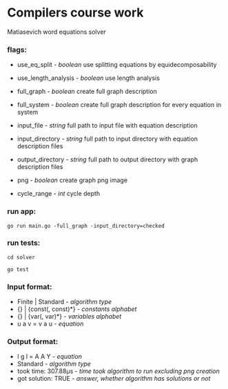 # Compilers course work

Matiasevich word equations solver

### flags:

- use_eq_split - 
*boolean* use splitting equations by equidecomposability

- use_length_analysis - 
*boolean* use length analysis

- full_graph - 
*boolean* create full graph description

- full_system - 
*boolean* create full graph description for every equation in system

- input_file - 
*string* full path to input file with equation description

- input_directory - 
*string* full path to input directory with equation description files

- output_directory - 
*string* full path to output directory with graph description files

- png - 
*boolean* create graph png image

- cycle_range - 
*int* cycle depth

### run app:

` go run main.go -full_graph -input_directory=checked `

### run tests:

` cd solver `

`go test `


### Input format:

- Finite | Standard - *algorithm type*
- {} | {const(, const)*}  - *constants alphabet*
- {} | {var(, var)*} - *variables alphabet*
- u a v = v a u - *equation*

### Output format:

- l g l = A A Y - *equation*
- Standard - *algorithm type*
- took time: 307.88µs - *time took algorithm to run excluding png creation*
- got solution: TRUE - *answer, whether algorithm has solutions or not*